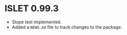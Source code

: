 # ISLET 0.99.3

-   Slope test implemented.
-   Added a `NEWS.md` file to track changes to the package.
